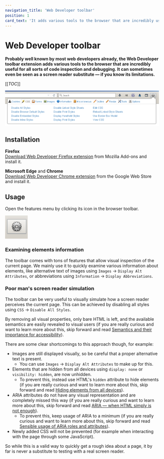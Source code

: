 ```yaml
---
navigation_title: 'Web Developer toolbar'
position: 1
card_text: 'It adds various tools to the browser that are incredibly useful for all sorts of code inspection and debugging.'
---
```


# Web Developer toolbar

**Probably well known by most web developers already, the Web Developer toolbar extension adds various tools to the browser that are incredibly useful for all sorts of code inspection and debugging. It can sometimes even be seen as a screen reader substitute — if you know its limitations.**

[[_TOC_]]

![Web Developer toolbar](_media/web-developer-toolbar.png)

## Installation

**Firefox**<br>
[Download Web Developer Firefox extension](https://addons.mozilla.org/en/firefox/addon/web-developer/) from Mozilla Add-ons and install it.

**Microsoft Edge** and **Chrome**<br>
[Download Web Developer Chrome extension](https://chromewebstore.google.com/detail/web-developer/bfbameneiokkgbdmiekhjnmfkcnldhhm) from the Google Web Store and install it.

## Usage

Open the features menu by clicking its icon in the browser toolbar.

![Web Developer toolbar browser icon](_media/web-developer-toolbar-browser-icon.png)

### Examining elements information

The toolbar comes with tons of features that allow visual inspection of the current page. We mainly use it to quickly examine various information about elements, like alternative text of images using `Images` -> `Display Alt Attributes`, or abbreviations using `Information` -> `Display Abbreviations`.

### Poor man's screen reader simulation

The toolbar can be very useful to visually simulate how a screen reader perceives the current page. This can be achieved by disabling all styles using `CSS` -> `Disable All Styles`.

By removing all visual properties, only bare HTML is left, and the available semantics are easily revealed to visual users (if you are really curious and want to learn more about this, skip forward and read [Semantics and their importance for accessibility](/knowledge/semantics)).

There are some clear shortcomings to this approach though, for example:

- Images are still displayed visually, so be careful that a proper alternative text is present.
  - You can use `Images` -> `Display Alt Attributes` to make up for this.
- Elements that are hidden from all devices using `display: none` or `visibility: hidden`, are now unhidden.
  - To prevent this, instead use HTML's `hidden` attribute to hide elements (if you are really curious and want to learn more about this, skip forward and read [Hiding elements from all devices](/examples/hiding-elements/from-all-devices)).
- ARIA attributes do not have any visual representation and are completely missed this way (if you are really curious and want to learn more about this, skip forward and read [ARIA — when HTML simply is not enough](/knowledge/aria)).
  - To prevent this, keep usage of ARIA to a minimum (if you are really curious and want to learn more about this, skip forward and read [Sensible usage of ARIA roles and attributes](/examples/sensible-aria-usage)).
- Newly added CSS will not be prevented (for example when interacting with the page through some JavaScript).

So while this is a valid way to quickly get a rough idea about a page, it by far is never a substitute to testing with a real screen reader.
